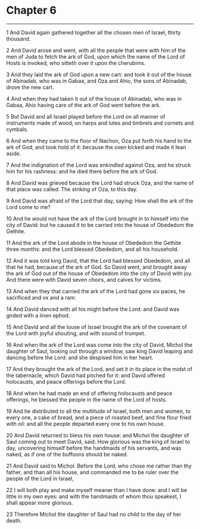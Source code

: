 # Chapter 6

***

1 And David again gathered together all the chosen men of Israel, thirty thousand.

2 And David arose and went, with all the people that were with him of the men of Juda to fetch the ark of God, upon which the name of the Lord of Hosts is invoked, who sitteth over it upon the cherubims.

3 And they laid the ark of God upon a new cart: and took it out of the house of Abinadab, who was in Gabaa, and Oza and Ahio, the sons of Abinadab, drove the new cart.

4 And when they had taken it out of the house of Abinadab, who was in Gabaa, Ahio having care of the ark of God went before the ark.

5 But David and all Israel played before the Lord on all manner of instruments made of wood, on harps and lutes and timbrels and cornets and cymbals.

6 And when they came to the floor of Nachon, Oza put forth his hand to the ark of God, and took hold of it: because the oxen kicked and made it lean aside.

7 And the indignation of the Lord was enkindled against Oza, and he struck him for his rashness: and he died there before the ark of God.

8 And David was grieved because the Lord had struck Oza, and the name of that place was called: The striking of Oza, to this day.

9 And David was afraid of the Lord that day, saying: How shall the ark of the Lord come to me?

10 And he would not have the ark of the Lord brought in to himself into the city of David: but he caused it to be carried into the house of Obededom the Gethite.

11 And the ark of the Lord abode in the house of Obededom the Gethite three months: and the Lord blessed Obededom, and all his household.

12 And it was told king David, that the Lord had blessed Obededom, and all that he had, because of the ark of God. So David went, and brought away the ark of God out of the house of Obededom into the city of David with joy. And there were with David seven choirs, and calves for victims.

13 And when they that carried the ark of the Lord had gone six paces, he sacrificed and ox and a ram:

14 And David danced with all his might before the Lord: and David was girded with a linen ephod.

15 And David and all the louse of Israel brought the ark of the covenant of the Lord with joyful shouting, and with sound of trumpet.

16 And when the ark of the Lord was come into the city of David, Michol the daughter of Saul, looking out through a window, saw king David leaping and dancing before the Lord: and she despised him in her heart.

17 And they brought the ark of the Lord, and set it in its place in the midst of the tabernacle, which David had pitched for it: and David offered holocausts, and peace offerings before the Lord.

18 And when he had made an end of offering holocausts and peace offerings, he blessed the people in the name of the Lord of hosts.

19 And he distributed to all the multitude of Israel, both men and women, to every one, a cake of bread, and a piece of roasted beef, and fine flour fried with oil: and all the people departed every one to his own house.

20 And David returned to bless his own house: and Michol the daughter of Saul coming out to meet David, said: How glorious was the king of Israel to day, uncovering himself before the handmaids of his servants, and was naked, as if one of the buffoons should be naked.

21 And David said to Michol: Before the Lord, who chose me rather than thy father, and than all his house, and commanded me to be ruler over the people of the Lord in Israel,

22 I will both play and make myself meaner than I have done: and I will be little in my own eyes: and with the handmaids of whom thou speakest, I shall appear more glorious.

23 Therefore Michol the daughter of Saul had no child to the day of her death.

